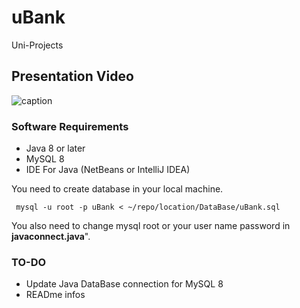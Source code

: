 # uBank
Uni-Projects
## Presentation Video
![caption](https://github.com/ypo777/uBank/blob/main/Presentation/Announce.gif "uBank Presentation")
### Software Requirements
- Java 8 or later
- MySQL 8
- IDE For Java (NetBeans or IntelliJ IDEA)

You need to create database in your local machine.
```
 mysql -u root -p uBank < ~/repo/location/DataBase/uBank.sql
```
You also need to change mysql root or your user name password in **javaconnect.java**".

### TO-DO
- Update Java DataBase connection for MySQL 8
- READme infos
